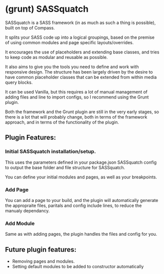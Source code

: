 # (grunt) SASSquatch

SASSquatch is a SASS framework (in as much as such a thing is possible), built on top of Compass.

It splits your SASS code up into a logical groupings, based on the premise of using common modules and page specific layouts/overrides. 

It encourages the use of placeholders and extending base classes, and tries to keep code as modular and reusable as possible. 

It also aims to give you the tools you need to define and work with responsive design. The structure has been largely driven by the desire to have common placeholder classes that can be extended from within media query blocks.

It can be used Vanilla, but this requires a lot of manual management of adding files and line to import configs, so I recommend using the Grunt plugin.

Both the framework and the Grunt plugin are still in the very early stages, so there is a lot that will probably change, both in terms of the framework approach, and in terms of the functionality of the plugin.

## Plugin Features:

### Initial SASSquatch installation/setup.
This uses the parameters defined in your package.json SASSquatch config to output the base folder and file structure for SASSquatch.

You can define your initial modules and pages, as well as your breakpoints.

### Add Page
You can add a page to your build, and the plugin will automatically generate the appropraite files, paritals and config include lines, to reduce the manualy dependancy.

### Add Module
Same as with adding pages, the plugin handles the files and config for you.

## Future plugin features:

* Removing pages and modules.
* Setting default modules to be added to constructor automatically
